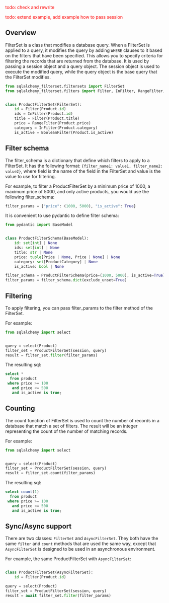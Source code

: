 
<span style="color:red">todo: check and rewrite</span>

<span style="color:red">todo: extend example, add example how to pass session</span>


## Overview

FilterSet is a class that modifies a database query.
When a FilterSet is applied to a query, it modifies the query by adding `WHERE` clauses to it based on the filters that have been specified.
This allows you to specify criteria for filtering the records that are returned from the database.
It is used by passing a session object and a query object.
The session object is used to execute the modified query, while the query object is the base query that the FilterSet modifies.

```python
from sqlalchemy_filterset.filtersets import FilterSet
from sqlalchemy_filterset.filters import Filter, InFilter, RangeFilter, BooleanFilter


class ProductFilterSet(FilterSet):
    id = Filter(Product.id)
    ids = InFilter(Product.id)
    title = Filter(Product.title)
    price = RangeFilter(Product.price)
    category = InFilter(Product.category)
    is_active = BooleanFilter(Product.is_active)

```

## Filter schema
The filter_schema is a dictionary that define which filters to apply to a FilterSet.
It has the following format: `{filter_name1: value1, filter_name2: value2}`, where field is the name of the field in the FilterSet and value is the value to use for filtering.

For example, to filter a ProductFilterSet by a minimum price of 1000, a maximum price of 5000, and only active products, you would use the following filter_schema:

```python
filter_params = {"price": (1000, 5000), "is_active": True}
```
It is convenient to use pydantic to define filter schema:
```python
from pydantic import BaseModel


class ProductFilterSchema(BaseModel):
    id: set[int] | None
    ids: set[int] | None
    title: str | None
    price: tuple[Price | None, Price | None] | None
    category: set[ProductCategory] | None
    is_active: bool | None

filter_schema = ProductFilterSchema(price=(1000, 5000), is_active=True)
filter_params = filter_schema.dict(exclude_unset=True)
```

## Filtering
To apply filtering, you can pass filter_params to the filter method of the FilterSet.

For example:
```python
from sqlalchemy import select


query = select(Product)
filter_set = ProductFilterSet(session, query)
result = filter_set.filter(filter_params)
```
The resulting sql:
```sql
select *
  from product
 where price >= 100
   and price <= 500
   and is_active is true;
```

## Counting
The count function of FilterSet is used to count the number of records in a database that match a set of filters.
The result will be an integer representing the count of the number of matching records.

For example:
```python
from sqlalchemy import select


query = select(Product)
filter_set = ProductFilterSet(session, query)
result = filter_set.count(filter_params)
```
The resulting sql:
```sql
select count(1)
  from product
 where price >= 100
   and price <= 500
   and is_active is true;
```

## Sync/Async support

There are two classes: `FilterSet` and `AsyncFilterSet`.
They both have the same `filter` and `count` methods that are used the same way, except that `AsyncFilterSet` is designed to be used in an asynchronous environment.

For example, the same ProductFilterSet with `AsyncFilterSet`:
```python

class ProductFilterSet(AsyncFilterSet):
    id = Filter(Product.id)

query = select(Product)
filter_set = ProductFilterSet(session, query)
result = await filter_set.filter(filter_params)
```
